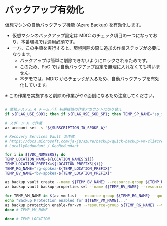 # バックアップ有効化

仮想マシンの自動バックアップ機能 (Azure Backup) を有効化します。

- 仮想マシンのバックアップ設定は MDfC のチェック項目の一つになっており、本番環境では適用必須です。
- 一方、この手順を実行すると、環境削除の際に追加の作業ステップが必要になります。
  - バックアップは簡単に削除できないようにロックされるためです。
  - このため、PoC では自動バックアップ設定を無理に入れなくても構いません。
  - 本デモでは、MDfC からチェックが入るため、自動バックアップを有効化しています。

※ この作業を実施すると削除の作業がやや面倒になるため注意してください。

```bash

# 業務システム A チーム／① 初期構築の作業アカウントに切り替え
if ${FLAG_USE_SOD}; then if ${FLAG_USE_SOD_SP}; then TEMP_SP_NAME="sp_spokea_dev"; az login --service-principal --username ${SP_APP_IDS[${TEMP_SP_NAME}]} --password '${SP_PWDS[${TEMP_SP_NAME}]}' --tenant ${PRIMARY_DOMAIN_NAME} --allow-no-subscriptions; else az account clear; az login -u "user_spokea_dev@${PRIMARY_DOMAIN_NAME}" -p "${ADMIN_PASSWORD}"; fi; fi

# スポーク A で作業
az account set -s "${SUBSCRIPTION_ID_SPOKE_A}"

# Recovery Services Vault の作成
# https://docs.microsoft.com/ja-jp/azure/backup/quick-backup-vm-cli#create-a-recovery-services-vault
# LocallyRedundant / GeoRedundant

for i in ${VDC_NUMBERS}; do
TEMP_LOCATION_NAME=${LOCATION_NAMES[$i]}
TEMP_LOCATION_PREFIX=${LOCATION_PREFIXS[$i]}
TEMP_RG_NAME="rg-spokea-${TEMP_LOCATION_PREFIX}"
TEMP_BV_NAME="bv-spokea-${TEMP_LOCATION_PREFIX}"

az backup vault create --name ${TEMP_BV_NAME} --resource-group ${TEMP_RG_NAME} --location ${TEMP_LOCATION_NAME} --public-network-access Disable
az backup vault backup-properties set --name ${TEMP_BV_NAME} --resource-group ${TEMP_RG_NAME} --backup-storage-redundancy "GeoRedundant"

for TEMP_VM_NAME in $(az vm list --resource-group ${TEMP_RG_NAME} --query [].name -o tsv); do
echo "Backup Protection enabled for ${TEMP_VM_NAME}..."
az backup protection enable-for-vm --resource-group ${TEMP_RG_NAME} --vault-name ${TEMP_BV_NAME} --vm ${TEMP_VM_NAME} --policy-name EnhancedPolicy
done # TEMP_VM_NAME

done # TEMP_LOCATION

```

